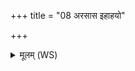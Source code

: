 +++
title = "08 अरसास इहाहयो"

+++
<details><summary>मूलम् (WS)</summary>

अरसास इहाहयो ये अन्ति ये च दूरके ।  
घनेन हन्मि वृश्चिकमहिं दण्डेनागतम् ॥ ९ ॥
</details>
